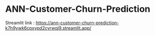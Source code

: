 # ANN-Customer-Churn-Prediction

Streamlit link : https://ann-customer-churn-prediction-k7h9ywk6cpxypd2cyrwqj9.streamlit.app/

